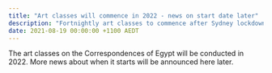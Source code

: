 ```yaml
---
title: "Art classes will commence in 2022 - news on start date later"
description: "Fortnightly art classes to commence after Sydney lockdown"
date: 2021-08-19 00:00:00 +1100 AEDT
---
```


The art classes on the Correspondences of Egypt will be conducted in 2022. More news about when it starts will be announced here later.